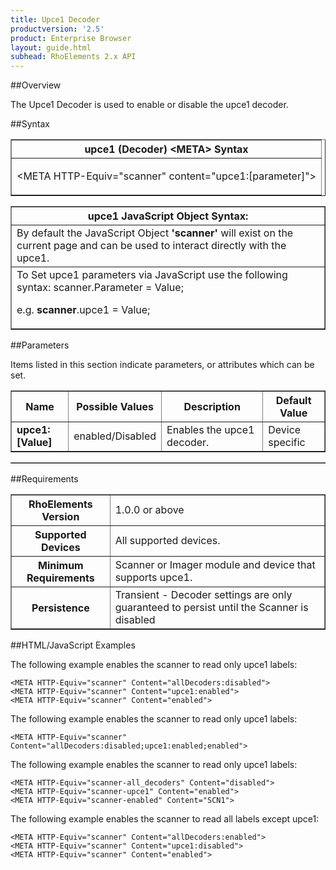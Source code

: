 ```yaml
---
title: Upce1 Decoder
productversion: '2.5'
product: Enterprise Browser
layout: guide.html
subhead: RhoElements 2.x API
---
```


##Overview

The Upce1 Decoder is used to enable or disable the upce1 decoder.

##Syntax

<table class="facelift" style="width:100%" border="1" padding="5px"> <tr><th class="tableHeading">upce1 (Decoder) &lt;META&gt; Syntax
</th></tr><tr><td class="clsSyntaxCells clsOddRow"><p>&lt;META HTTP-Equiv="scanner" content="upce1:[parameter]"&gt;</p></td></tr></table>
<table class="facelift" style="width:100%" border="1" padding="5px"> <tr><th class="tableHeading">upce1 JavaScript Object Syntax:</th></tr><tr><td class="clsSyntaxCells clsOddRow">
By default the JavaScript Object <b>'scanner'</b> will exist on the current page and can be used to interact directly with the upce1.
</td></tr><tr><td class="clsSyntaxCells clsEvenRow">
To Set upce1 parameters via JavaScript use the following syntax: scanner.Parameter = Value;
<P />e.g. <b>scanner</b>.upce1 = Value;
</td></tr></table>

##Parameters


Items listed in this section indicate parameters, or attributes which can be set.
<table class="facelift" style="width:100%" border="1" padding="5px"> <col width="20%" /><col width="20%" /><col width="38%" /><col width="22%" /><tr><th class="tableHeading">Name</th><th class="tableHeading">Possible Values</th><th class="tableHeading">Description</th><th class="tableHeading">Default Value</th></tr><tr><td class="clsSyntaxCells clsOddRow"><b>upce1:[Value]
</b></td><td class="clsSyntaxCells clsOddRow">enabled/Disabled</td><td class="clsSyntaxCells clsOddRow">Enables the upce1 decoder.</td><td class="clsSyntaxCells clsOddRow">Device specific</td></tr></table>
<table class="facelift" style="width:100%" border="1" padding="5px"> <col width="78%" /><col width="8%" /><col width="1%" /><col width="5%" /><col width="1%" /><col width="5%" /><col width="2%" /></table>





##Requirements

<table class="facelift" style="width:100%" border="1" padding="5px"> <tr><th class="tableHeading">RhoElements Version</th><td class="clsSyntaxCell clsEvenRow">1.0.0 or above
</td></tr><tr><th class="tableHeading">Supported Devices</th><td class="clsSyntaxCell clsOddRow">All supported devices.</td></tr><tr><th class="tableHeading">Minimum Requirements</th><td class="clsSyntaxCell clsOddRow">Scanner or Imager module and device that supports upce1.</td></tr><tr><th class="tableHeading">Persistence</th><td class="clsSyntaxCell clsEvenRow">Transient - Decoder settings are only guaranteed to persist until the Scanner is disabled</td></tr></table>


##HTML/JavaScript Examples

The following example enables the scanner to read only upce1 labels:

	<META HTTP-Equiv="scanner" Content="allDecoders:disabled">
	<META HTTP-Equiv="scanner" Content="upce1:enabled">
	<META HTTP-Equiv="scanner" Content="enabled">
	
The following example enables the scanner to read only upce1 labels:

	<META HTTP-Equiv="scanner" Content="allDecoders:disabled;upce1:enabled;enabled">
	
The following example enables the scanner to read only upce1 labels:

	<META HTTP-Equiv="scanner-all_decoders" Content="disabled">
	<META HTTP-Equiv="scanner-upce1" Content="enabled">
	<META HTTP-Equiv="scanner-enabled" Content="SCN1">
	
The following example enables the scanner to read all labels except upce1:

	<META HTTP-Equiv="scanner" Content="allDecoders:enabled">
	<META HTTP-Equiv="scanner" Content="upce1:disabled">
	<META HTTP-Equiv="scanner" Content="enabled">
	





